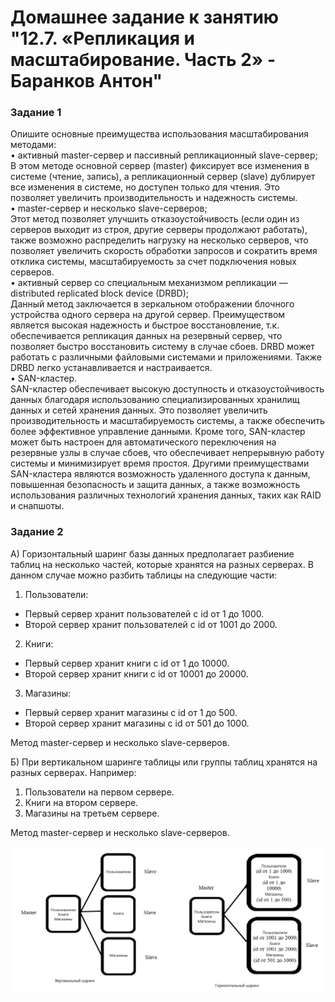 # Домашнее задание к занятию "12.7. «Репликация и масштабирование. Часть 2» - Баранков Антон"

### Задание 1
Опишите основные преимущества использования масштабирования методами:  
• активный master-сервер и пассивный репликационный slave-сервер;  
В этом методе основной сервер (master) фиксирует все изменения в системе (чтение, запись), а репликационный сервер (slave) дублирует все изменения в системе, но доступен только для чтения. Это позволяет увеличить производительность и надежность системы.  
• master-сервер и несколько slave-серверов;  
Этот метод позволяет улучшить отказоустойчивость (если один из серверов выходит из строя, другие серверы продолжают работать), также возможно распределить нагрузку на несколько серверов, что позволяет увеличить скорость обработки запросов и сократить время отклика системы, масштабируемость за счет подключения новых серверов.  
• активный сервер со специальным механизмом репликации — distributed replicated block device (DRBD);  
Данный метод заключается в зеркальном отображении блочного устройства одного сервера на другой сервер. Преимуществом является высокая надежность и быстрое восстановление, т.к. обеспечивается репликация данных на резервный сервер, что позволяет быстро восстановить систему в случае сбоев. DRBD может работать с различными файловыми системами и приложениями. Также DRBD легко устанавливается и настраивается.  
• SAN-кластер.  
SAN-кластер обеспечивает высокую доступность и отказоустойчивость данных благодаря использованию специализированных хранилищ данных и сетей хранения данных. Это позволяет увеличить производительность и масштабируемость системы, а также обеспечить более эффективное управление данными. Кроме того, SAN-кластер может быть настроен для автоматического переключения на резервные узлы в случае сбоев, что обеспечивает непрерывную работу системы и минимизирует время простоя. Другими преимуществами SAN-кластера являются возможность удаленного доступа к данным, повышенная безопасность и защита данных, а также возможность использования различных технологий хранения данных, таких как RAID и снапшоты.  

### Задание 2
А) Горизонтальный шаринг базы данных предполагает разбиение таблиц на несколько частей, которые хранятся на разных серверах. В данном случае можно разбить таблицы на следующие части:  

1. Пользователи:  
- Первый сервер хранит пользователей с id от 1 до 1000.  
- Второй сервер хранит пользователей с id от 1001 до 2000.  

2. Книги:  
- Первый сервер хранит книги с id от 1 до 10000.  
- Второй сервер хранит книги с id от 10001 до 20000.  

3. Магазины:  
- Первый сервер хранит магазины с id от 1 до 500.  
- Второй сервер хранит магазины с id от 501 до 1000.  

Метод master-сервер и несколько slave-серверов.  

Б) При вертикальном шаринге таблицы или группы таблиц хранятся на разных серверах. Например:  

1. Пользователи на первом сервере.  
2. Книги на втором сервере.  
3. Магазины на третьем сервере.  

Метод master-сервер и несколько slave-серверов.  

![Скриншот](img/1.jpg)
